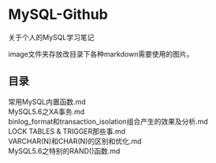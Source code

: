 # MySQL-Github
关于个人的MySQL学习笔记  

image文件夹存放改目录下各种markdown需要使用的图片。  

目录
------
常用MySQL内置函数.md  
MySQL5.6之XA事务.md  
binlog_format和transaction_isolation组合产生的效果及分析.md  
LOCK TABLES & TRIGGER那些事.md  
VARCHAR(N)和CHAR(N)的区别和优化.md  
MySQL5.6之特别的RAND()函数.md  
